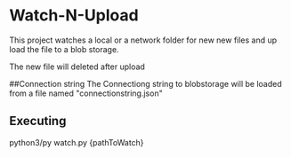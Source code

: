 # Watch-N-Upload

This project watches a local or a network folder for new new files and up load the file to a blob storage.

The new file will deleted after upload

##Connection string
The Connectiong string to blobstorage will be loaded from a file named "connectionstring.json"

## Executing

python3/py watch.py {pathToWatch}
